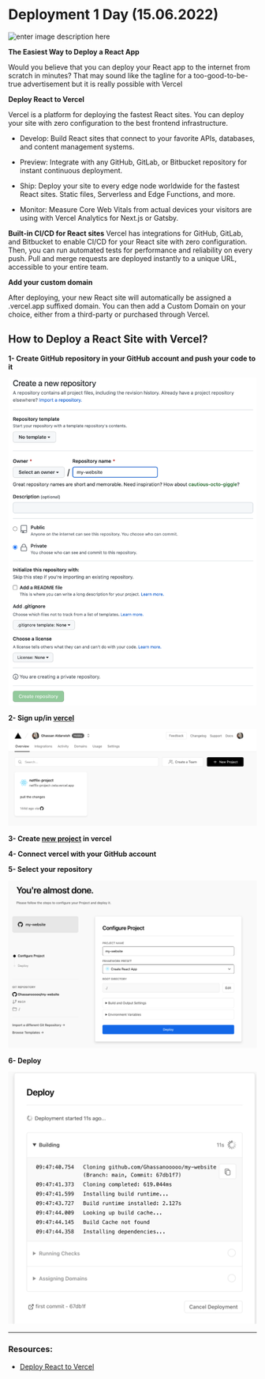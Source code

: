 # Deployment 1 Day (15.06.2022)

![enter image description here](https://blog.inedo.com/hs-fs/hubfs/Deployment%20Pipeline.jpg?width=2515&name=Deployment%20Pipeline.jpg)

**The Easiest Way to Deploy a React App**

Would you believe that you can deploy your React app to the internet from scratch in minutes? That may sound like the tagline for a too-good-to-be-true advertisement but it is really possible with Vercel

**Deploy React to Vercel**

Vercel is a platform for deploying the fastest React sites. You can deploy your site with zero configuration to the best frontend infrastructure.

- Develop: Build React sites that connect to your favorite APIs, databases, and content management systems.

- Preview: Integrate with any GitHub, GitLab, or Bitbucket repository for instant continuous deployment.

- Ship: Deploy your site to every edge node worldwide for the fastest React sites. Static files, Serverless and Edge Functions, and more.

- Monitor: Measure Core Web Vitals from actual devices your visitors are using with Vercel Analytics for Next.js or Gatsby.


**Built-in CI/CD for React sites**
Vercel has integrations for GitHub, GitLab, and Bitbucket to enable CI/CD for your React site with zero configuration. Then, you can run automated tests for performance and reliability on every push. Pull and merge requests are deployed instantly to a unique URL, accessible to your entire team.


**Add your custom domain**

After deploying, your new React site will automatically be assigned a .vercel.app suffixed domain. You can then add a Custom Domain on your choice, either from a third-party or purchased through Vercel.

## How to Deploy a React Site with Vercel?

**1- Create GitHub repository in your GitHub account and push your code to it**

![enter image description here](./create-repo.png)


**2- Sign up/in [vercel](https://vercel.com)**

 ![enter image description here](./vercel.png)
 

**3- Create [new project](https://vercel.com/new) in vercel**

**4- Connect vercel with your GitHub account**

**5- Select your repository**

 ![enter image description here](./select-repo.png)
 
 **6- Deploy**

 ![enter image description here](./deploy.png)
 
---

### Resources:

- [Deploy React to Vercel](https://vercel.com/guides/deploying-react-with-vercel#deploy-react-to-vercel)
